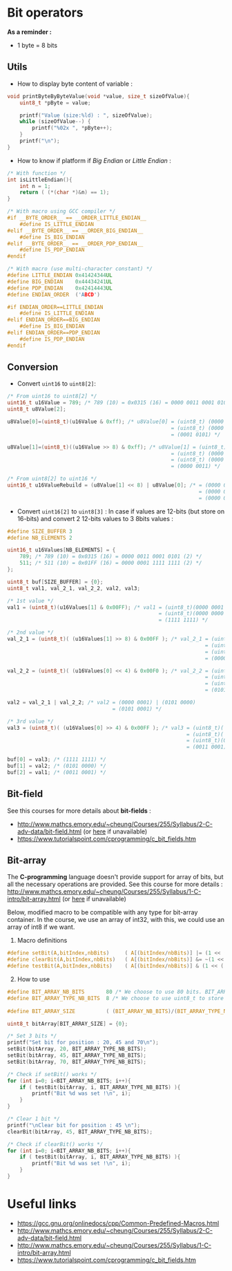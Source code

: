 # Bit operators

**As a reminder :**
- 1 byte = 8 bits

## Utils

- How to display byte content of variable :
```C
void printByteByByteValue(void *value, size_t sizeOfValue){
    uint8_t *pByte = value;

    printf("Value (size:%ld) : ", sizeOfValue);
    while (sizeOfValue--) {
        printf("%02x ", *pByte++);
    }
    printf("\n");
}
```

- How to know if platform if _Big Endian_ or _Little Endian_ :
```C
/* With function */
int isLittleEndian(){
    int n = 1;
    return ( (*(char *)&n) == 1);
}

/* With macro using GCC compiler */
#if __BYTE_ORDER__ == __ORDER_LITTLE_ENDIAN__
    #define IS_LITTLE_ENDIAN
#elif __BYTE_ORDER__ == __ORDER_BIG_ENDIAN__
    #define IS_BIG_ENDIAN
#elif __BYTE_ORDER__ == __ORDER_PDP_ENDIAN__
    #define IS_PDP_ENDIAN
#endif

/* With macro (use multi-character constant) */
#define LITTLE_ENDIAN 0x41424344UL 
#define BIG_ENDIAN    0x44434241UL
#define PDP_ENDIAN    0x42414443UL
#define ENDIAN_ORDER  ('ABCD') 

#if ENDIAN_ORDER==LITTLE_ENDIAN
    #define IS_LITTLE_ENDIAN
#elif ENDIAN_ORDER==BIG_ENDIAN
    #define IS_BIG_ENDIAN
#elif ENDIAN_ORDER==PDP_ENDIAN
    #define IS_PDP_ENDIAN
#endif
```

## Conversion

- Convert `uint16` to `uint8[2]`:
```C
/* From uint16 to uint8[2] */
uint16_t u16Value = 789; /* 789 (10) = 0x0315 (16) = 0000 0011 0001 0101 (2) */
uint8_t u8Value[2];

u8Value[0]=(uint8_t)(u16Value & 0xff); /* u8Value[0] = (uint8_t) (0000 0011 0001 0101 & 0000 0000 1111 1111) 
                                                     = (uint8_t) (0000 0000 0001 0101)
                                                     = (0001 0101) */

u8Value[1]=(uint8_t)((u16Value >> 8) & 0xff); /* u8Value[1] = (uint8_t) ( (0000 0011 0001 0101 >> 8) & 0000 0000 1111 1111) 
                                                     = (uint8_t) (0000 0000 0000 0011 & 0000 0000 1111 1111)
                                                     = (uint8_t) (0000 0000 0000 0011)
                                                     = (0000 0011) */

/* From uint8[2] to uint16 */
uint16_t u16ValueRebuild = (u8Value[1] << 8) | u8Value[0]; /* = (0000 0011 << 8) | (0001 0101)
                                                              = (0000 0011 0000 0000) | (0001 0101)
                                                              = (0000 0011 0001 0101) */
```

- Convert `uint16[2]` to `uint8[3]` : In case if values are 12-bits (but store on 16-bits) and convert 2 12-bits values to 3 8bits values :
```C
#define SIZE_BUFFER 3
#define NB_ELEMENTS 2

uint16_t u16Values[NB_ELEMENTS] = {
    789; /* 789 (10) = 0x0315 (16) = 0000 0011 0001 0101 (2) */
    511; /* 511 (10) = 0x01FF (16) = 0000 0001 1111 1111 (2) */
};

uint8_t buf[SIZE_BUFFER] = {0};
uint8_t val1, val_2_1, val_2_2, val2, val3;

/* 1st value */
val1 = (uint8_t)(u16Values[1] & 0x00FF); /* val1 = (uint8_t)(0000 0001 1111 1111 & 0000 0000 1111 1111)
                                                 = (uint8_t)(0000 0000 1111 1111)
                                                 = (1111 1111) */

/* 2nd value */
val_2_1 = (uint8_t)( (u16Values[1] >> 8) & 0x00FF ); /* val_2_1 = (uint8_t)( (0000 0001 1111 1111 >> 8) & 0000 0000 1111 1111 )
                                                                = (uint8_t)( (0000 0000 0000 0001) & 0000 0000 1111 1111 )
                                                                = (uint8_t)(0000 0000 0000 0001)
                                                                = (0000 0001) */

val_2_2 = (uint8_t)( (u16Values[0] << 4) & 0x00F0 ); /* val_2_2 = (uint8_t)( (0000 0011 0001 0101 << 4) & 0000 0000 1111 0000 )
                                                                = (uint8_t)( (0011 0001 0101 0000) & 0000 0000 1111 0000 )
                                                                = (uint8_t)(0000 0000 0101 0000)
                                                                = (0101 0000) */

val2 = val_2_1 | val_2_2; /* val2 = (0000 0001) | (0101 0000)
                                  = (0101 0001) */

/* 3rd value */
val3 = (uint8_t)( (u16Values[0] >> 4) & 0x00FF ); /* val3 = (uint8_t)( (0000 0011 0001 0101 >> 4) & 0000 0000 1111 1111)
                                                          = (uint8_t)( (0000 0000 0011 0001) & 0000 0000 1111 1111)
                                                          = (uint8_t)(0000 0000 0011 0001)
                                                          = (0011 0001) */

buf[0] = val3; /* (1111 1111) */
buf[1] = val2; /* (0101 0000) */
buf[2] = val1; /* (0011 0001) */
```

## Bit-field

See this courses for more details about **bit-fields** :
- http://www.mathcs.emory.edu/~cheung/Courses/255/Syllabus/2-C-adv-data/bit-field.html (or [here](https://github.com/BOREA-DENTAL/DocumentationsCobra/blob/master/Documentations/Developpement/Bit%20operators/course_mathcs_bit-field.html) if unavailable)
- https://www.tutorialspoint.com/cprogramming/c_bit_fields.htm

## Bit-array

The **C-programming** language doesn't provide support for array of bits, but all the necessary operations are provided.
See this course for more details : http://www.mathcs.emory.edu/~cheung/Courses/255/Syllabus/1-C-intro/bit-array.html (or [here](https://github.com/BOREA-DENTAL/DocumentationsCobra/blob/master/Documentations/Developpement/Bit%20operators/course_mathcs_bit-array.html) if unavailable)

Below, modified macro to be compatible with any type for bit-array container. In the course, we use an array of int32, with this, we could use an array of int8 if we want.

1. Macro definitions
```C
#define setBit(A,bitIndex,nbBits)     ( A[(bitIndex/nbBits)] |= (1 << ( (nbBits -1)-(bitIndex%nbBits)) ) )
#define clearBit(A,bitIndex,nbBits)   ( A[(bitIndex/nbBits)] &= ~(1 << ( (nbBits -1)-(bitIndex%nbBits)) ) )
#define testBit(A,bitIndex,nbBits)    ( A[(bitIndex/nbBits)] & (1 << ( (nbBits -1)-(bitIndex%nbBits)) ) )
```

2. How to use
```C
#define BIT_ARRAY_NB_BITS       80 /* We choose to use 80 bits. BIT_ARRAY_NB_BITS must be divisible by BIT_ARRAY_TYPE_NB_BITS */
#define BIT_ARRAY_TYPE_NB_BITS  8 /* We choose to use uint8_t to store bit-array */
    
#define BIT_ARRAY_SIZE          ( (BIT_ARRAY_NB_BITS)/(BIT_ARRAY_TYPE_NB_BITS) ) /* As result, we need 10 uin8_t to store 80 bits */

uint8_t bitArray[BIT_ARRAY_SIZE] = {0};

/* Set 3 bits */
printf("Set bit for position : 20, 45 and 70\n");
setBit(bitArray, 20, BIT_ARRAY_TYPE_NB_BITS);
setBit(bitArray, 45, BIT_ARRAY_TYPE_NB_BITS);
setBit(bitArray, 70, BIT_ARRAY_TYPE_NB_BITS);

/* Check if setBit() works */
for (int i=0; i<BIT_ARRAY_NB_BITS; i++){
    if ( testBit(bitArray, i, BIT_ARRAY_TYPE_NB_BITS) ){
        printf("Bit %d was set !\n", i);
    }
}

/* Clear 1 bit */
printf("\nClear bit for position : 45 \n");
clearBit(bitArray, 45, BIT_ARRAY_TYPE_NB_BITS);

/* Check if clearBit() works */
for (int i=0; i<BIT_ARRAY_NB_BITS; i++){
    if ( testBit(bitArray, i, BIT_ARRAY_TYPE_NB_BITS) ){
        printf("Bit %d was set !\n", i);
    }
}
```

# Useful links
- https://gcc.gnu.org/onlinedocs/cpp/Common-Predefined-Macros.html
- http://www.mathcs.emory.edu/~cheung/Courses/255/Syllabus/2-C-adv-data/bit-field.html
- http://www.mathcs.emory.edu/~cheung/Courses/255/Syllabus/1-C-intro/bit-array.html
- https://www.tutorialspoint.com/cprogramming/c_bit_fields.htm

